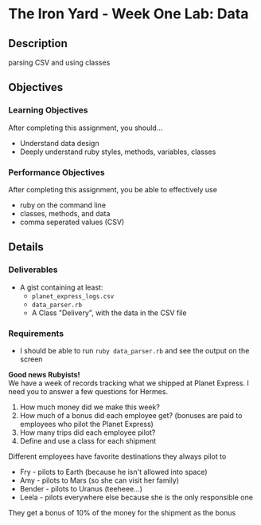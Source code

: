 # The Iron Yard - Week One Lab: Data

## Description

parsing CSV and using classes


## Objectives

### Learning Objectives

After completing this assignment, you should…

* Understand data design
* Deeply understand ruby styles, methods, variables, classes


### Performance Objectives

After completing this assignment, you be able to effectively use

* ruby on the command line
* classes, methods, and data
* comma seperated values (CSV)



## Details

### Deliverables

* A gist containing at least:
  * `planet_express_logs.csv`
  * `data_parser.rb`
  * A Class "Delivery", with the data in the CSV file 

### Requirements


* I should be able to run `ruby data_parser.rb` and see the output on the screen


**Good news Rubyists!**  
We have a week of records tracking what we shipped at Planet Express.  I need you to answer a few questions for Hermes.

1. How much money did we make this week?
2. How much of a bonus did each employee get? (bonuses are paid to employees who pilot the Planet Express)
3. How many trips did each employee pilot?
4. Define and use a class for each shipment

Different employees have favorite destinations they always pilot to

* Fry - pilots to Earth (because he isn't allowed into space)
* Amy - pilots to Mars (so she can visit her family)
* Bender - pilots to Uranus (teeheee...)
* Leela - pilots everywhere else because she is the only responsible one

They get a bonus of 10% of the money for the shipment as the bonus
